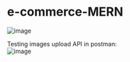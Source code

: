 # e-commerce-MERN

![image](https://user-images.githubusercontent.com/91037796/210196698-fd5d261a-1598-4154-b180-2978e20cc800.png)

Testing images upload API in postman:  
![image](https://user-images.githubusercontent.com/91037796/210662382-edcc028e-4838-444f-8e41-c4d1f7669795.png)

